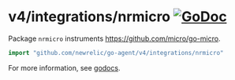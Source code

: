 # v4/integrations/nrmicro [![GoDoc](https://godoc.org/github.com/newrelic/go-agent/v4/integrations/nrmicro?status.svg)](https://godoc.org/github.com/newrelic/go-agent/v4/integrations/nrmicro)

Package `nrmicro` instruments https://github.com/micro/go-micro.

```go
import "github.com/newrelic/go-agent/v4/integrations/nrmicro"
```

For more information, see
[godocs](https://godoc.org/github.com/newrelic/go-agent/v4/integrations/nrmicro).
